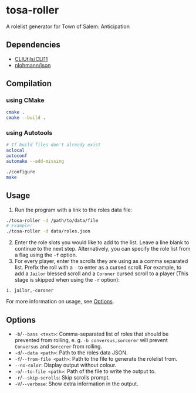 # tosa-roller

A rolelist generator for Town of Salem: Anticipation

## Dependencies

- [CLIUtils/CLI11](https://github.com/CLIUtils/CLI11)
- [nlohmann/json](https://github.com/nlohmann/json)

## Compilation

### using CMake

```bash
cmake .
cmake --build .
```

### using Autotools

```bash
# If build files don't already exist
aclocal
autoconf
automake --add-missing

./configure
make
```

## Usage

1. Run the program with a link to the roles data file:

```bash
./tosa-roller -d /path/to/data/file
# Example:
./tosa-roller -d data/roles.json
```

2. Enter the role slots you would like to add to the list. Leave a line blank to continue to the next step. Alternatively, you can specify the role list from a flag using the `-f` option.
3. For every player, enter the scrolls they are using as a comma separated list. Prefix the roll with a `-` to enter as a cursed scroll. For example, to add a `Jailor` blessed scroll and a `Coroner` cursed scroll to a player (This stage is skipped when using the `-r` option):

```
1. jailor,-coroner
```

For more information on usage, see [Options](#options).

## Options

- `-b`/`--bans <text>`: Comma-separated list of roles that should be prevented from rolling, e. g. `-b conversus,sorcerer` will prevent `Conversus` and `Sorcerer` from rolling.
- `-d`/`--data <path>`: Path to the roles data JSON.
- `-f`/`--from-file <path>`: Path to the file to generate the rolelist from.
- `--no-color`: Display output without colour.
- `-o`/`--to-file <path>`: Path of the file to write the output to.
- `-r`/`--skip-scrolls`: Skip scrolls prompt.
- `-V`/`--verbose`: Show extra information in the output.
